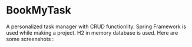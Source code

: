 # BookMyTask
A personalized task manager with CRUD functionlity.
Spring Framework is used while making a project.
H2 in memory database is used.
Here are some screenshots :
